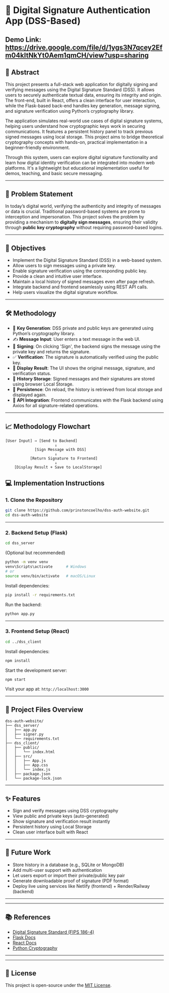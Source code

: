 
# 🔐 Digital Signature Authentication App (DSS-Based)

## Demo Link: https://drive.google.com/file/d/1ygs3N7qcey2Efm04kItNkYt0Aem1qmCH/view?usp=sharing

## 📌 Abstract

This project presents a full-stack web application for digitally signing and verifying messages using the Digital Signature Standard (DSS). It allows users to securely authenticate textual data, ensuring its integrity and origin. The front-end, built in React, offers a clean interface for user interaction, while the Flask-based back-end handles key generation, message signing, and signature verification using Python’s cryptography library.

The application simulates real-world use cases of digital signature systems, helping users understand how cryptographic keys work in securing communications. It features a persistent history panel to track previous signed messages using local storage. This project aims to bridge theoretical cryptography concepts with hands-on, practical implementation in a beginner-friendly environment.

Through this system, users can explore digital signature functionality and learn how digital identity verification can be integrated into modern web platforms. It's a lightweight but educational implementation useful for demos, teaching, and basic secure messaging.

---

## 🚨 Problem Statement

In today’s digital world, verifying the authenticity and integrity of messages or data is crucial. Traditional password-based systems are prone to interception and impersonation. This project solves the problem by providing a mechanism to **digitally sign messages**, ensuring their validity through **public key cryptography** without requiring password-based logins.

---

## 🎯 Objectives

- Implement the Digital Signature Standard (DSS) in a web-based system.
- Allow users to sign messages using a private key.
- Enable signature verification using the corresponding public key.
- Provide a clean and intuitive user interface.
- Maintain a local history of signed messages even after page refresh.
- Integrate backend and frontend seamlessly using REST API calls.
- Help users visualize the digital signature workflow.

---

## 🛠️ Methodology

- 🔐 **Key Generation**: DSS private and public keys are generated using Python’s cryptography library.
- ✍️ **Message Input**: User enters a text message in the web UI.
- 🔏 **Signing**: On clicking 'Sign', the backend signs the message using the private key and returns the signature.
- ✅ **Verification**: The signature is automatically verified using the public key.
- 🧠 **Display Result**: The UI shows the original message, signature, and verification status.
- 💾 **History Storage**: Signed messages and their signatures are stored using browser Local Storage.
- 🔄 **Persistence**: On reload, the history is retrieved from local storage and displayed again.
- 🔗 **API Integration**: Frontend communicates with the Flask backend using Axios for all signature-related operations.

---

## 📈 Methodology Flowchart

```
[User Input] → [Send to Backend]
                      ↓
             [Sign Message with DSS]
                      ↓
           [Return Signature to Frontend]
                      ↓
    [Display Result + Save to LocalStorage]
```



## 💻 Implementation Instructions

### 1. Clone the Repository

```bash
git clone https://github.com/prinstoncoelho/dss-auth-website.git
cd dss-auth-website
```

---

### 2. Backend Setup (Flask)

```bash
cd dss_server
```

(Optional but recommended)

```bash
python -m venv venv
venv\Scripts\activate      # Windows
# or
source venv/bin/activate   # macOS/Linux
```

Install dependencies:

```bash
pip install -r requirements.txt
```

Run the backend:

```bash
python app.py
```

---

### 3. Frontend Setup (React)

```bash
cd ../dss_client
```

Install dependencies:

```bash
npm install
```

Start the development server:

```bash
npm start
```

Visit your app at: `http://localhost:3000`

---

## 🧩 Project Files Overview

```
dss-auth-website/
├── dss_server/
│   ├── app.py
│   ├── signer.py
│   └── requirements.txt
├── dss_client/
│   ├── public/
│   │   └── index.html
│   ├── src/
│   │   ├── App.js
│   │   ├── App.css
│   │   └── index.js
│   ├── package.json
│   └── package-lock.json
```

---

## ✨ Features

- Sign and verify messages using DSS cryptography
- View public and private keys (auto-generated)
- Show signature and verification result instantly
- Persistent history using Local Storage
- Clean user interface built with React

---

## 🔮 Future Work

- Store history in a database (e.g., SQLite or MongoDB)
- Add multi-user support with authentication
- Let users export or import their private/public key pair
- Generate downloadable proof of signature (PDF format)
- Deploy live using services like Netlify (frontend) + Render/Railway (backend)

---

---

## 📚 References

- [Digital Signature Standard (FIPS 186-4)](https://nvlpubs.nist.gov/nistpubs/FIPS/NIST.FIPS.186-4.pdf)
- [Flask Docs](https://flask.palletsprojects.com/)
- [React Docs](https://react.dev/)
- [Python Cryptography](https://cryptography.io/en/latest/)

---

---

## 📄 License

This project is open-source under the [MIT License](LICENSE).
